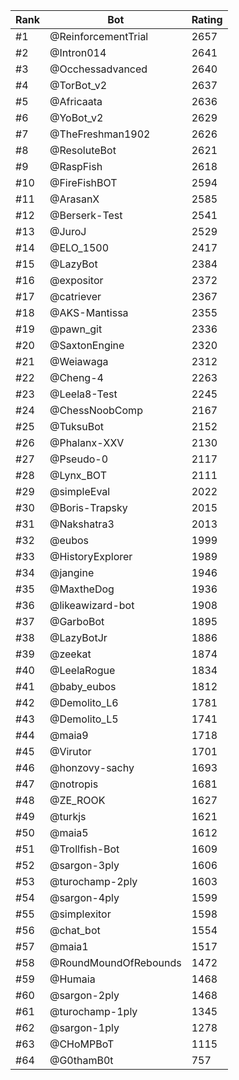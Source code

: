 Rank|Bot|Rating
---|---|---
#1|@ReinforcementTrial|2657
#2|@Intron014|2641
#3|@Occhessadvanced|2640
#4|@TorBot_v2|2637
#5|@Africaata|2636
#6|@YoBot_v2|2629
#7|@TheFreshman1902|2626
#8|@ResoluteBot|2621
#9|@RaspFish|2618
#10|@FireFishBOT|2594
#11|@ArasanX|2585
#12|@Berserk-Test|2541
#13|@JuroJ|2529
#14|@ELO_1500|2417
#15|@LazyBot|2384
#16|@expositor|2372
#17|@catriever|2367
#18|@AKS-Mantissa|2355
#19|@pawn_git|2336
#20|@SaxtonEngine|2320
#21|@Weiawaga|2312
#22|@Cheng-4|2263
#23|@Leela8-Test|2245
#24|@ChessNoobComp|2167
#25|@TuksuBot|2152
#26|@Phalanx-XXV|2130
#27|@Pseudo-0|2117
#28|@Lynx_BOT|2111
#29|@simpleEval|2022
#30|@Boris-Trapsky|2015
#31|@Nakshatra3|2013
#32|@eubos|1999
#33|@HistoryExplorer|1989
#34|@jangine|1946
#35|@MaxtheDog|1936
#36|@likeawizard-bot|1908
#37|@GarboBot|1895
#38|@LazyBotJr|1886
#39|@zeekat|1874
#40|@LeelaRogue|1834
#41|@baby_eubos|1812
#42|@Demolito_L6|1781
#43|@Demolito_L5|1741
#44|@maia9|1718
#45|@Virutor|1701
#46|@honzovy-sachy|1693
#47|@notropis|1681
#48|@ZE_ROOK|1627
#49|@turkjs|1621
#50|@maia5|1612
#51|@Trollfish-Bot|1609
#52|@sargon-3ply|1606
#53|@turochamp-2ply|1603
#54|@sargon-4ply|1599
#55|@simplexitor|1598
#56|@chat_bot|1554
#57|@maia1|1517
#58|@RoundMoundOfRebounds|1472
#59|@Humaia|1468
#60|@sargon-2ply|1468
#61|@turochamp-1ply|1345
#62|@sargon-1ply|1278
#63|@CHoMPBoT|1115
#64|@G0thamB0t|757
